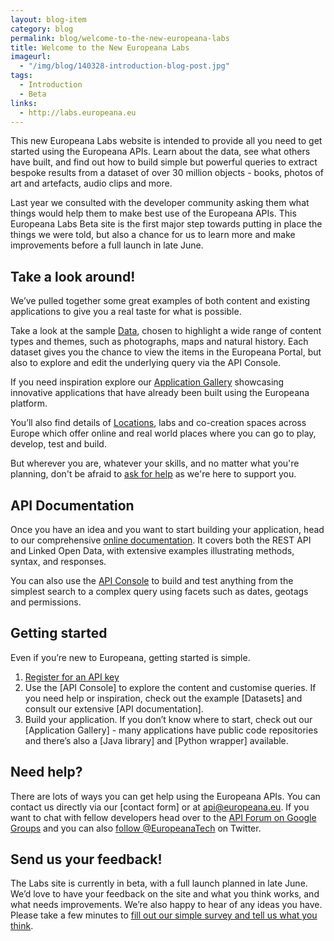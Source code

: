 ```yaml
---
layout: blog-item
category: blog
permalink: blog/welcome-to-the-new-europeana-labs
title: Welcome to the New Europeana Labs
imageurl: 
  - "/img/blog/140328-introduction-blog-post.jpg"
tags: 
  - Introduction
  - Beta
links:
  - http://labs.europeana.eu
---
```


This new Europeana Labs website is intended to provide all you need to get started using the Europeana APIs. Learn about the data, see what others have built, and find out how to build simple but powerful queries to extract bespoke results from a dataset of over 30 million objects - books, photos of art and artefacts, audio clips and more.

Last year we consulted with the developer community asking them what things would help them to make best use of the Europeana APIs. This Europeana Labs Beta site is the first major step towards putting in place the things we were told, but also a chance for us to learn more and make improvements before a full launch in late June.

## <a name="lookaround"></a>Take a look around!

We’ve pulled together some great examples of both content and existing applications to give you a real taste for what is possible. 

Take a look at the sample <a href="/data/" title="Europeana Data">Data</a>, chosen to highlight a wide range of content types and themes, such as photographs, maps and natural history. Each dataset gives you the chance to view the items in the Europeana Portal, but also to explore and edit the underlying query via the API Console.  

If you need inspiration explore our <a href="/apps/" title="Application Gallery">Application Gallery</a> showcasing innovative applications that have already been built using the Europeana platform.

You’ll also find details of <a href="/locations/" title="Europeana Locations">Locations</a>, labs and co-creation spaces across Europe which offer online and real world places where you can go to play, develop, test and build.

But wherever you are, whatever your skills, and no matter what you're planning, don't be afraid to <a href="#help" title="help &amp; support">ask for help</a> as we're here to support you.

## <a name="documentation"></a>API Documentation

Once you have an idea and you want to start building your application, head to our comprehensive <a href="/api/" title="API Documentation">online documentation</a>. It covers both the REST API and Linked Open Data, with extensive examples illustrating methods, syntax, and responses.

You can also use the <a href="/api/console/" title="API Console">API Console</a> to build and test anything from the simplest search to a complex query using facets such as dates, geotags and permissions.

## <a name="start"></a>Getting started

Even if you’re new to Europeana, getting started is simple.
1. <a href="/api/registration/">Register for an API key</a>
2. Use the [API Console] to explore the content and customise queries. If you need help or inspiration, check out the example [Datasets] and consult our extensive [API documentation].
3. Build your application. If you don’t know where to start, check out our [Application Gallery] - many applications have public code repositories and there’s also a [Java library] and [Python wrapper] available. 

## <a name="help"></a>Need help?

There are lots of ways you can get help using the Europeana APIs. You can contact us directly via our [contact form] or at api@europeana.eu. If you want to chat with fellow developers head over to the <a href="https://groups.google.com/forum/#!forum/europeanaapi">API Forum on Google Groups</a> and you can also <a href="http://twitter.com/europeanatech">follow @EuropeanaTech</a> on Twitter.

## <a name="feedback"></a>Send us your feedback!

The Labs site is currently in beta, with a full launch planned in late June. We’d love to have your feedback on the site and what you think works, and what needs improvements. We’re also happy to hear of any ideas you have.
Please take a few minutes to <a href="https://www.surveymonkey.com/s/392VRKG" title="Europeana Labs Beta site feedback">fill out our simple survey and tell us what you think</a>.

